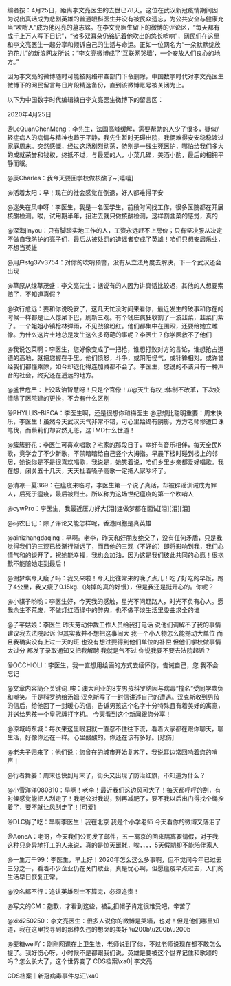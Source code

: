 编者按：4月25日，距离李文亮医生的去世已78天。这位在武汉新冠疫情期间因为说出真话成为悲剧英雄的普通眼科医生并没有被民众遗忘，为公共安全与健康充当“吹哨人”成为他闪亮的墓志铭。在李文亮医生留下的微博的评论区，“每天都有成千上万人写下日记”，“诸多双耳朵仍铭记着他吹出的悠长哨响”，网民们在这里和李文亮医生一起分享和倾诉自己的生活与命运。正如一位网名为“一朵默默绽放的花儿”的新浪网友所说：“李文亮微博成了‘互联网哭墙’，一个安放人们良心的地方。”

因为李文亮的微博随时可能被网络审查部门下令删除，中国数字时代对李文亮医生微博下的网民留言每日片段精选备份，直到该微博账号被关闭为止。 

以下为中国数字时代编辑摘自李文亮医生微博下的留言区：

2020年4月25日

@LeQuanChenMeng：李先生，法国高峰缓解，需要帮助的人少了很多，疑似/轻症病人的病情与精神也趋于平静，我先生暂时无碍出院，我俩难得安安稳稳渡过家庭周末。突然感慨，经过这场剧烈动荡，特别是一线生死医护，哪怕给我们多大的成就荣誉和钱权，终抵不过，与最爱的人，小菜几碟，美酒小酌，最后的相拥平静而眠。

@辰Charles：我今天要回学校做核酸了~[嘻嘻]

@活着太阳：早！现在的社会感觉在倒退，好人都难得平安

@迷失在风中呀：李医生，我是一名医学生，前段时间找工作，很多医院都在开展核酸检测。唉，试用期半年，招进去就只做核酸检测，这样割韭菜的感觉，真的

@深海jinyou：只有脚踏实地工作的人，工资永远赶不上房价；只有坚决服从决定不做自我防护的亮子们，最后从被处罚的造谣者变成了英雄！咱们只想安居乐业，不想当英雄

@用户stg37v3754：对你的吹哨预警，没有从立法角度去解决，下一个武汉还会出现

@草原从绿草茂盛：李文亮先生：据说有的人因为讲真话比较迟，其他的人想要索赔了，不知道真假？

@欲行愈远：要和你说晚安了，这几天忙没时间来看你，最近发生的破事和你在的时候一样都是让人惊呆下巴，刷新三观。有个钱庄疯狂收割了一波韭菜，韭菜们紫了。一个姐姐小镇枪林弹雨，不见战狼粉红。他们都集中在围殴，还要给她立雕像。为什么这片土地总是发生这么多奇葩的事呢？李医生？你学医救不了他们

@我说包菜啊：李医生，您好像变成了一把枪，谁想打败对方的言论，谁想抢占道德的高地，就把您握在手里。他们愤怒，斗争，或阴阳怪气，或针锋相对。或许曾经我们都懂乘除，如今却退化得连加减都不会了。李医生，您说的不该只有一种声音的社会，终究还在遥远的地方。

@盛世危严：上没政治智慧呀！只是个官僚！//@天生有权_:体制不改革，下次疫情除了医院建的更快，不会有什么区别

@PHYLLIS&#8211;BIFCA：李医生啊，还是很想你和梅医生 @思想比聪明重要：周末快乐，李医生！虽然今天武汉天气非常不错，可心里始终有阴影，方方老师惨遭口诛笔伐，而蔡莉们却安然无恙，这TMD什么世道！

@簇簇野花：李医生可喜欢唱歌？宅家的那段日子，幸好有音乐相伴，每天全民K歌，竟学会了不少新歌，不禁暗暗给自己竖个大拇指。早晨下楼时碰到楼上的邻居，她说你是不是很喜欢唱歌，我说是，她笑着说，咱们乡里乡亲都爱好唱歌。我在想，闭关五十几天，天天扯着嗓子高歌一定把人家吵坏了。

@清凉一夏369：在瘟疫来临时，李医生第一个说了真话，却被辟谣训诫成为罪人，后死于瘟疫，最后被烈士。所以称为这场世纪瘟疫的第一个吹哨人

@cywPro：李医生，我最近压力好大[泪]连做梦都在面试[泪][泪][泪]

@码农日记：除了评论又能怎样呢，香港同胞是真英雄

@ainizhangdaqing：早啊。老李，昨天和好朋友绝交了，没有任何矛盾，只是我觉得我们的三观已经渐行渐远了，而且他的三观（不好的）即将影响到我，我们心情气和的谈开了，祝她能幸福，我也会加油，因为这是我们彼此共同的心愿！很抱歉不能陪她走到最后！

@谢梦琪今天瘦了吗：我又来啦！今天比往常来的晚了点儿！吃了好吃的早饭，跑了4公里，我又瘦了0.15kg.（肉掉的真的好慢），但是我还是挺开心的。你呢？

@小祺子哟哟：李医生好，今天我的感触，星光不问赶路人，时光不负有心人。愿我余生不荒废，不做灯红酒绿中的醉鬼，也不做平淡生活里委曲求全的谁

@子芊姑娘：李医生 昨天劳动仲裁工作人员给我打电话 说他们调解不了我的事情 建议我去法院起诉 但其实我并不想把这事闹大 我一个小人物怎么能撼动大单位 而且我确实没有上过一天的班 也没有想过要得到他们单位的补偿 但他们学校做事情太过分 都发了录取通知又把我解聘 我就是气不过 你说我要不要去法院起诉？

@OCCHIOLI：李医生，我一直想用绘画的方式去缅怀你，告诫自己，您 我不会忘记

@文章内容简介关键词_唉：澳大利亚的8岁男孩科罗纳因与病毒“撞名”受同学欺负和嘲笑。于是科罗纳给汤姆·汉克斯写了一封信讲述自己的遭遇。汉克斯收到男孩的信后，给他回了一封暖心的信，告诉男孩这个名字十分特殊且有着美好的寓意，并送给男孩一个皇冠牌打字机。 今天看到这个新闻跟您分享！

@凉城屿东城：每次来这里眼泪就一直忍不住往下流，看着大家都在跟你聊天，聊生活，好像你还在一样。心里酸酸的。你还在该有多好。[悲伤]

@老夫子归来了：他们说：您曾在的城市开始复苏了，我说耳边常回响着您的哨声！

@行者舞姜：周末也快到月末了，街头又出现了防治红旗，不知道为什么？

@小雪洋洋080810：早啊！老李！最近我们这边风可大了！每天都呼呼的刮，有时候感觉能把人刮走了！我老公对我说，别再减肥了，要不我以后出门得找个绳拴着了，要不就让风刮走了！[可爱]

@DLC得了吃：早啊李医生！我在北京 我是个小学老师 今天看你的微博又落泪了

@AoneA：老哥，今天我们公司发了邮件，五一离京的回来隔离要请假，对于我这种只身异地打工的人来说，真的是惊天噩耗，唉，，，，5天假期却不能陪伴家人

@一生万千99：李医生，早上好！2020年怎么这么多事啊，但不觉间今年已过去三分之一，看着不少企业仍在关门歇业，真是忧心啊，但愿瘟疫早点过去，人们的生活早日恢复正常。

@没名都不行：追认英雄烈士不算完，必须追责！

@写文的CM：抱歉，才看到这些，被乱扣帽子肯定很难受吧，辛苦了

@xixi250250：李文亮医生：很多人说你的微博是哭墙，也对！但是他们哪里知道，我在这里找寻到的那种久违的想哭的美好 \u200b\u200b\u200b

@麦糖wei吖：刚刚网课在上卫生法，老师说到了你，不过老师说现在都不敢怎么提了。我好伤心呀，小时候不是都跟我们说，英雄是要被这个世界记住和歌颂的吗？怎么长大了，这个世界变了 CDS档案\xa0| 李文亮

CDS档案｜新冠病毒事件总汇\xa0


